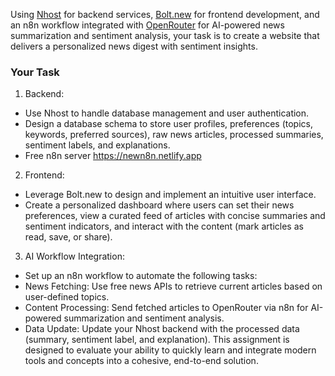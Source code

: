 Using [Nhost](https://nhost.io/) for backend services, [Bolt.new](https://bolt.new) for frontend development, and an n8n workflow integrated with [OpenRouter](https://openrouter.ai/) for AI-powered news summarization and sentiment analysis, your task is to create a website that delivers a personalized news digest with sentiment insights.

### Your Task

1. Backend:

- Use Nhost to handle database management and user authentication.
- Design a database schema to store user profiles, preferences (topics, keywords, preferred sources), raw news articles, processed summaries, sentiment labels, and explanations.
- Free n8n server https://newn8n.netlify.app

2. Frontend:

- Leverage Bolt.new to design and implement an intuitive user interface.
- Create a personalized dashboard where users can set their news preferences, view a curated feed of articles with concise summaries and sentiment indicators, and interact with the content (mark articles as read, save, or share).

3. AI Workflow Integration:

- Set up an n8n workflow to automate the following tasks:
- News Fetching: Use free news APIs to retrieve current articles based on user-defined topics.
- Content Processing: Send fetched articles to OpenRouter via n8n for AI-powered summarization and sentiment analysis.
- Data Update: Update your Nhost backend with the processed data (summary, sentiment label, and explanation).
This assignment is designed to evaluate your ability to quickly learn and integrate modern tools and concepts into a cohesive, end-to-end solution.
